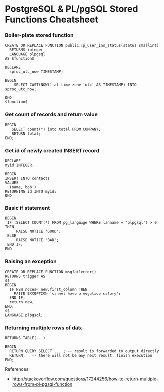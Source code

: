 # PostgreSQL & PL/pgSQL Stored Functions Cheatsheet #

### Boiler-plate stored function ###

```
CREATE OR REPLACE FUNCTION public.sp_user_ins_status(status smallint)
  RETURNS integer
  LANGUAGE plpgsql
AS $function$

DECLARE
  sproc_utc_now TIMESTAMP;

BEGIN
    SELECT CAST(NOW() at time zone 'utc' AS TIMESTAMP) INTO sproc_utc_now;
  
END
$function$
```

### Get count of records and return value ###

```
BEGIN
   SELECT count(*) into total FROM COMPANY;
   RETURN total;
END;

```

### Get id of newly created INSERT record ###

```
DECLARE
myid INTEGER;

BEGIN
INSERT INTO contacts 
VALUES 
  (name,'bob') 
RETURNING id INTO myid;
END
```

### Basic if statement ###

```
BEGIN
 IF (SELECT COUNT(*) FROM pg_language WHERE lanname = 'plpgsql') > 0 THEN 
     RAISE NOTICE 'GOOD';
 ELSE
     RAISE NOTICE 'BAD';
 END IF;
END
```

### Raising an exception ###

```
CREATE OR REPLACE FUNCTION msgfailerror() 
RETURNS trigger AS 
$$
BEGIN 
  IF NEW.noces< new.first_column THEN 
    RAISE EXCEPTION 'cannot have a negative salary'; 
  END IF; 
  return new; 
END;
$$
LANGUAGE plpgsql;
```


### Returning multiple rows of data ###

```
RETURNS TABLE(...)

BEGIN
  RETURN QUERY SELECT ....; -- result is forwarded to output directly
  RETURN;   -- there will not be any next result, finish execution
END;
```
References:
* http://stackoverflow.com/questions/17244256/how-to-return-multiple-rows-from-pl-pgsql-function
